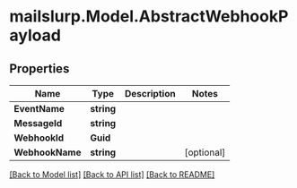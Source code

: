 # mailslurp.Model.AbstractWebhookPayload
## Properties

Name | Type | Description | Notes
------------ | ------------- | ------------- | -------------
**EventName** | **string** |  | 
**MessageId** | **string** |  | 
**WebhookId** | **Guid** |  | 
**WebhookName** | **string** |  | [optional] 

[[Back to Model list]](../README#documentation-for-models) [[Back to API list]](../README#documentation-for-api-endpoints) [[Back to README]](../README)

